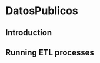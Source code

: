DatosPublicos
=============

Introduction
------------

Running ETL processes
---------------------

